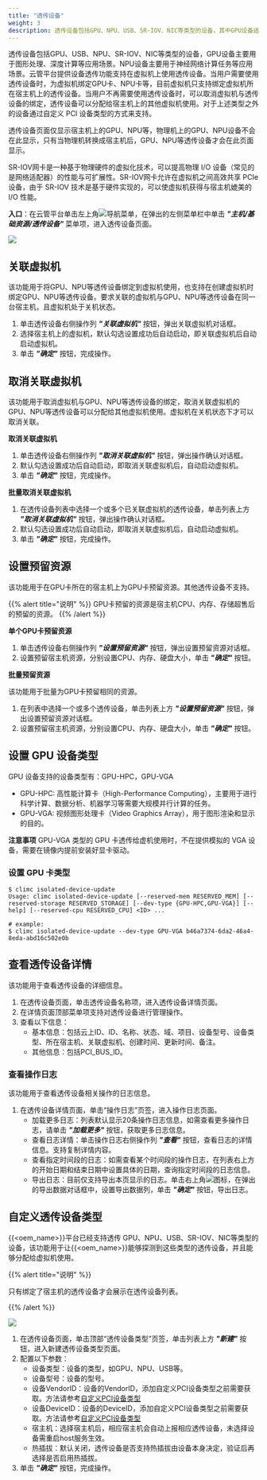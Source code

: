 ```yaml
---
title: "透传设备"
weight: 3
description: 透传设备包括GPU、NPU、USB、SR-IOV、NIC等类型的设备，其中GPU设备适用于图形处理、深度计算等应用场景。 
---
```


透传设备包括GPU、USB、NPU、SR-IOV、NIC等类型的设备，GPU设备主要用于图形处理、深度计算等应用场景。NPU设备主要用于神经网络计算任务等应用场景。云管平台提供设备透传功能支持在虚拟机上使用透传设备。当用户需要使用透传设备时，为虚拟机绑定GPU卡、NPU卡等，目前虚拟机只支持绑定虚拟机所在宿主机上的透传设备。当用户不再需要使用透传设备时，可以取消虚拟机与透传设备的绑定，透传设备可以分配给宿主机上的其他虚拟机使用。对于上述类型之外的设备通过自定义 PCI 设备类型的方式来支持。

透传设备页面仅显示宿主机上的GPU、NPU等，物理机上的GPU、NPU设备不会在此显示，只有当物理机转换成宿主机后，GPU、NPU等透传设备才会在此页面显示。

SR-IOV网卡是一种基于物理硬件的虚拟化技术，可以提高物理 I/O 设备（常见的是网络适配器）的性能与可扩展性。SR-IOV网卡允许在虚拟机之间高效共享 PCIe 设备，由于 SR-IOV 技术是基于硬件实现的，可以使虚拟机获得与宿主机媲美的 I/O 性能。

**入口**：在云管平台单击左上角![](../../../images/intro/nav.png)导航菜单，在弹出的左侧菜单栏中单击 **_"主机/基础资源/透传设备"_** 菜单项，进入透传设备页面。

  ![](../../../images/computing/gpu.png)


## 关联虚拟机

该功能用于将GPU、NPU等透传设备绑定到虚拟机使用，也支持在创建虚拟机时绑定GPU、NPU等透传设备。要求关联的虚拟机与GPU、NPU等透传设备在同一台宿主机，且虚拟机处于关机状态。

1. 单击透传设备右侧操作列 **_"关联虚拟机"_** 按钮，弹出关联虚拟机对话框。
2. 选择宿主机上的虚拟机，默认勾选设置成功后自动启动，即关联虚拟机后自动启动虚拟机。
3. 单击 **_"确定"_** 按钮，完成操作。

## 取消关联虚拟机

该功能用于取消虚拟机与GPU、NPU等透传设备的绑定，取消关联虚拟机的GPU、NPU等透传设备可以分配给其他虚拟机使用。虚拟机在关机状态下才可以取消关联。

**取消关联虚拟机**

1. 单击透传设备右侧操作列 **_"取消关联虚拟机"_** 按钮，弹出操作确认对话框。
2. 默认勾选设置成功后自动启动，即取消关联虚拟机后，自动启动虚拟机。
3. 单击 **_"确定"_** 按钮，完成操作。

**批量取消关联虚拟机**

1. 在透传设备列表中选择一个或多个已关联虚拟机的透传设备，单击列表上方 **_"取消关联虚拟机"_** 按钮，弹出操作确认对话框。
2. 默认勾选设置成功后自动启动，即取消关联虚拟机后，自动启动虚拟机。
3. 单击 **_"确定"_** 按钮，完成操作。

## 设置预留资源

该功能用于在GPU卡所在的宿主机上为GPU卡预留资源。其他透传设备不支持。

{{% alert title="说明" %}}
GPU卡预留的资源是宿主机CPU、内存、存储超售后的预留的资源。
{{% /alert %}}

**单个GPU卡预留资源**

1. 单击透传设备右侧操作列 **_"设置预留资源"_** 按钮，弹出设置预留资源对话框。
2. 设置预留宿主机资源，分别设置CPU、内存、硬盘大小，单击 **_"确定"_** 按钮。

**批量预留资源**

该功能用于批量为GPU卡预留相同的资源。

1. 在列表中选择一个或多个透传设备，单击列表上方 **_"设置预留资源"_** 按钮，弹出设置预留资源对话框。
2. 设置预留宿主机资源，分别设置CPU、内存、硬盘大小，单击 **_"确定"_** 按钮。

## 设置 GPU 设备类型

GPU 设备支持的设备类型有：GPU-HPC，GPU-VGA
- GPU-HPC: 高性能计算卡（High-Performance Computing），主要用于进行科学计算、数据分析、机器学习等需要大规模并行计算的任务。
- GPU-VGA: 视频图形处理卡（Video Graphics Array），用于图形渲染和显示的目的。

**注意事项**
GPU-VGA 类型的 GPU 卡透传给虚机使用时，不在提供模拟的 VGA 设备，需要在镜像内提前安装好显卡驱动。

### 设置 GPU 卡类型
```
$ climc isolated-device-update
Usage: climc isolated-device-update [--reserved-mem RESERVED_MEM] [--reserved-storage RESERVED_STORAGE] [--dev-type {GPU-HPC,GPU-VGA}] [--help] [--reserved-cpu RESERVED_CPU] <ID> ...

# example: 
$ climc isolated-device-update --dev-type GPU-VGA b46a7374-6da2-46a4-8eda-abd16c502e0b
```


## 查看透传设备详情

该功能用于查看透传设备的详细信息。

1. 在透传设备页面，单击透传设备名称项，进入透传设备详情页面。
2. 在详情页面顶部菜单项支持对透传设备进行管理操作。
3. 查看以下信息：
   - 基本信息：包括云上ID、ID、名称、状态、域、项目、设备型号、设备类型、所在宿主机、关联虚拟机、创建时间、更新时间、备注。
   - 其他信息：包括PCI_BUS_ID。

### 查看操作日志

该功能用于查看透传设备相关操作的日志信息。

1. 在透传设备详情页面，单击“操作日志”页签，进入操作日志页面。
    - 加载更多日志：列表默认显示20条操作日志信息，如需查看更多操作日志，请单击 **_"加载更多"_** 按钮，获取更多日志信息。
    - 查看日志详情：单击操作日志右侧操作列 **_"查看"_** 按钮，查看日志的详情信息。支持复制详情内容。
    - 查看指定时间段的日志：如需查看某个时间段的操作日志，在列表右上方的开始日期和结束日期中设置具体的日期，查询指定时间段的日志信息。
    - 导出日志：目前仅支持导出本页显示的日志。单击右上角![](../../../images/system/download.png)图标，在弹出的导出数据对话框中，设置导出数据列，单击 **_"确定"_** 按钮，导出日志。

## 自定义透传设备类型

{{<oem_name>}}平台已经支持透传 GPU、NPU、USB、SR-IOV、NIC等类型的设备，该功能用于让{{<oem_name>}}能够探测到这些类型的透传设备，并且能够分配给虚拟机使用。

{{% alert title="说明" %}}

只有绑定了宿主机的透传设备才会展示在透传设备列表。

{{% /alert %}}

  ![](../../../images/computing/pci.png)

1. 在透传设备页面，单击顶部“透传设备类型”页签，单击列表上方 **_"新建"_** 按钮，进入新建透传设备类型页面。
2. 配置以下参数：
     - 设备类型：设备的类型，如GPU、NPU、USB等。
     - 设备型号：设备的型号。
     - 设备VendorID：设备的VendorID，添加自定义PCI设备类型之前需要获取。方法请参考[自定义PCI设备类型](../../../../function_principle/onpremise/vminstance/passthrough/custom-pci-devices/)
     - 设备DeviceID：设备的DeviceID，添加自定义PCI设备类型之前需要获取。方法请参考[自定义PCI设备类型](../../../../function_principle/onpremise/vminstance/passthrough/custom-pci-devices/)
     - 宿主机：选择宿主机后，相应宿主机会自动上报相应透传设备，未选择设备需重启host服务生效。
     - 热插拔：默认关闭，透传设备是否支持热插拔由设备本身决定，验证后再选择是否启用热插拔。
3. 单击 **_"确定"_** 按钮，完成操作。





